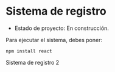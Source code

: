 <h1> Sistema de registro </h1>

- Estado de proyecto: En construcción.

 Para ejecutar el sistema, debes poner:
 
```npm install react```

Sistema de registro 2
